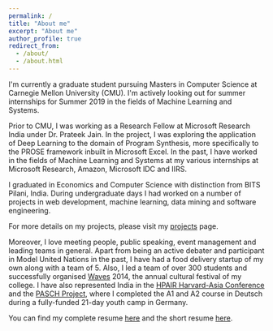 ```yaml
---
permalink: /
title: "About me"
excerpt: "About me"
author_profile: true
redirect_from: 
  - /about/
  - /about.html
---
```

I'm currently a graduate student pursuing Masters in Computer Science at Carnegie Mellon University (CMU). I'm actively looking out for summer internships for Summer 2019 in the fields of Machine Learning and Systems.   

Prior to CMU, I was working as a Research Fellow at Microsoft Research India under Dr. Prateek Jain. In the project, I was exploring the application of Deep Learning to the domain of Program Synthesis, more specifically to the PROSE framework inbuilt in Microsoft Excel. In the past, I have worked in the fields of Machine Learning and Systems at my various internships at Microsoft Research, Amazon, Microsoft IDC and IIRS.    
  
I graduated in Economics and Computer Science with distinction from BITS Pilani, India. During undergraduate days I had worked on a number of projects in web development, machine learning, data mining and software engineering.  
    
For more details on my projects, please visit my [projects](https://abhimohta.github.io/projects) page.  
  
Moreover, I love meeting people, public speaking, event management and leading teams in general. Apart from being an active debater and participant in Model United Nations in the past, I have had a food delivery startup of my own along with a team of 5. Also, I led a team of over 300 students and successfully organised [Waves](https://www.facebook.com/bitswaves/) 2014, the annual cultural festival of my college. I have also represented India in the [HPAIR Harvard-Asia Conference](https://www.facebook.com/official.hpair/) and the [PASCH Project](https://www.goethe.de/ins/in/en/spr/eng/pas.html), where I completed the A1 and A2 course in Deutsch during a fully-funded 21-day youth camp in Germany.  
  
You can find my complete resume [here](https://abhimohta.github.io/files/resume.pdf) and the short resume [here](https://abhimohta.github.io/files/single_page_resume.pdf).
